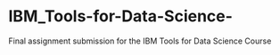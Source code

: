 # IBM_Tools-for-Data-Science-
Final assignment submission for the IBM Tools for Data Science Course
